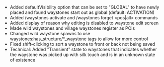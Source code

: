 - Added defaultVisibility option that can be set to "GLOBAL" to have newly placed and found waystones start out as global (default: ACTIVATION)
- Added /waystones activate <targets> <pos> and /waystones forget <targets> <pos|all> commands
- Added display of reason why editing is disabled to waystone edit screen
- Made wild waystones and village waystones register as POIs
- Changed wild waystone spawns to use waystones:has_structure/*_waystone tags to allow for more control
- Fixed shift-clicking to sort a waystone to front or back not being saved
- Technical: Added "Transient" state to waystones that indicates whether the waystone was picked up with silk touch and is in an unknown state of existence